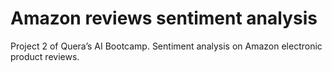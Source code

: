 # Amazon reviews sentiment analysis
Project 2 of Quera’s AI Bootcamp. Sentiment analysis on Amazon electronic product reviews.
